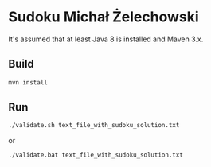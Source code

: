 # Sudoku Michał Żelechowski

It's assumed that at least Java 8 is installed and Maven 3.x.

## Build
```bash
mvn install
```

## Run

```bash
./validate.sh text_file_with_sudoku_solution.txt
```

or

```bash
./validate.bat text_file_with_sudoku_solution.txt
```